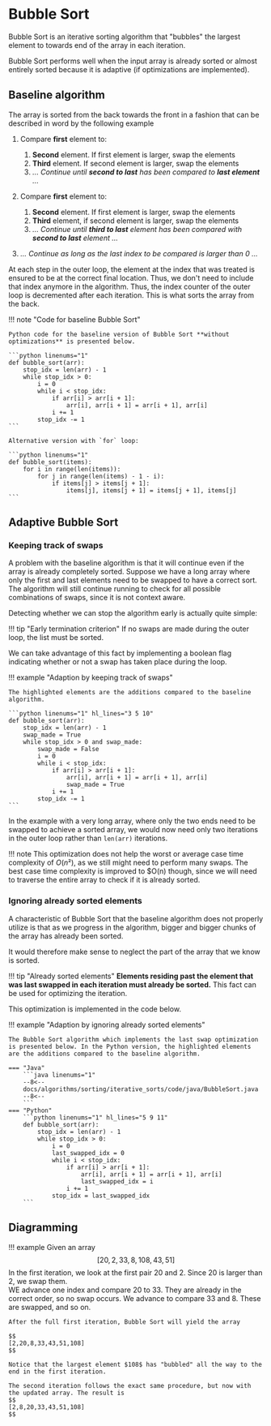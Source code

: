 # Bubble Sort

Bubble Sort is an iterative sorting algorithm that "bubbles" the largest element to towards end of the array in each iteration.

Bubble Sort performs well when the input array is already sorted or almost entirely sorted because it is adaptive (if optimizations are implemented).

## Baseline algorithm

The array is sorted from the back towards the front in a fashion that can be described in word by the following example

1. Compare **first** element to:
    1. **Second** element. If first element is larger, swap the elements
    2. **Third** element. If second element is larger, swap the elements
    3. *... Continue until ***second to last*** has been compared to ***last element*** ...*

2. Compare **first** element to:
    1. **Second** element. If first element is larger, swap the elements
    2. **Third** element, if second element is larger, swap the elements
    3. *... Continue until ***third to last*** element has been compared with ***second to last*** element ...*

3. *... Continue as long as the last index to be compared is larger than 0 ...*

At each step in the outer loop, the element at the index that was treated is ensured to be at the correct final location. Thus, we don't need to include that index anymore in the algorithm. Thus, the index counter of the outer loop is decremented after each iteration. This is what sorts the array from the back.

!!! note "Code for baseline Bubble Sort"

    Python code for the baseline version of Bubble Sort **without optimizations** is presented below.

    ```python linenums="1"
    def bubble_sort(arr):
        stop_idx = len(arr) - 1
        while stop_idx > 0:
            i = 0
            while i < stop_idx:
                if arr[i] > arr[i + 1]:
                    arr[i], arr[i + 1] = arr[i + 1], arr[i] 
                i += 1
            stop_idx -= 1
    ```

    Alternative version with `for` loop:

    ```python linenums="1"
    def bubble_sort(items):
        for i in range(len(items)):
            for j in range(len(items) - 1 - i):
                if items[j] > items[j + 1]:
                    items[j], items[j + 1] = items[j + 1], items[j]
    ```

## Adaptive Bubble Sort

### Keeping track of swaps

A problem with the baseline algorithm is that it will continue even if the array is already completely sorted. Suppose we have a long array where only the first and last elements need to be swapped to have a correct sort.
The algorithm will still continue running to check for all possible combinations of swaps, since it is not context aware.

Detecting whether we can stop the algorithm early is actually quite simple:

!!! tip "Early termination criterion"
    If no swaps are made during the outer loop, the list must be sorted.

We can take advantage of this fact by implementing a boolean flag indicating whether or not a swap has taken place during the loop.

!!! example "Adaption by keeping track of swaps"

    The highlighted elements are the additions compared to the baseline algorithm.

    ```python linenums="1" hl_lines="3 5 10"
    def bubble_sort(arr):
        stop_idx = len(arr) - 1
        swap_made = True
        while stop_idx > 0 and swap_made:
            swap_made = False
            i = 0
            while i < stop_idx:
                if arr[i] > arr[i + 1]:
                    arr[i], arr[i + 1] = arr[i + 1], arr[i] 
                    swap_made = True
                i += 1
            stop_idx -= 1
    ```

In the example with a very long array, where only the two ends need to be swapped to achieve a sorted array, we would now need only two iterations in the outer loop rather than `len(arr)` iterations.

!!! note
    This optimization does not help the worst or average case time complexity of $O(n²)$, as we still might need to perform many swaps.
    The best case time complexity is improved to $O(n) though, since we will need to traverse the entire array to check if it is already sorted.

### Ignoring already sorted elements

A characteristic of Bubble Sort that the baseline algorithm does not properly utilize is that as we progress in the algorithm, bigger and bigger chunks of the array has already been sorted.

It would therefore make sense to neglect the part of the array that we know is sorted.

!!! tip "Already sorted elements"
    **Elements residing past the element that was last swapped in each iteration must already be sorted.** This fact can be used for optimizing the iteration.

This optimization is implemented in the code below.

!!! example "Adaption by ignoring already sorted elements"

    The Bubble Sort algorithm which implements the last swap optimization is presented below. In the Python version, the highlighted elements are the additions compared to the baseline algorithm.

    === "Java"
        ```java linenums="1"
        --8<--
        docs/algorithms/sorting/iterative_sorts/code/java/BubbleSort.java
        --8<--
        ```
    === "Python"
        ```python linenums="1" hl_lines="5 9 11"
        def bubble_sort(arr):
            stop_idx = len(arr) - 1
            while stop_idx > 0:
                i = 0
                last_swapped_idx = 0
                while i < stop_idx:
                    if arr[i] > arr[i + 1]:
                        arr[i], arr[i + 1] = arr[i + 1], arr[i] 
                        last_swapped_idx = i
                    i += 1
                stop_idx = last_swapped_idx
        ```

## Diagramming

!!! example
    Given an array
    $$
    [20,2,33,8,108,43,51]
    $$
    In the first iteration, we look at the first pair $20$ and $2$. Since $20$ is larger than $2$, we swap them.  
    WE advance one index and compare $20$ to $33$. They are already in the correct order, so no swap occurs. We advance to compare $33$ and $8$. These are swapped, and so on.

    After the full first iteration, Bubble Sort will yield the array
    
    $$
    [2,20,8,33,43,51,108]
    $$

    Notice that the largest element $108$ has "bubbled" all the way to the end in the first iteration.

    The second iteration follows the exact same procedure, but now with the updated array. The result is    
    $$
    [2,8,20,33,43,51,108]
    $$
